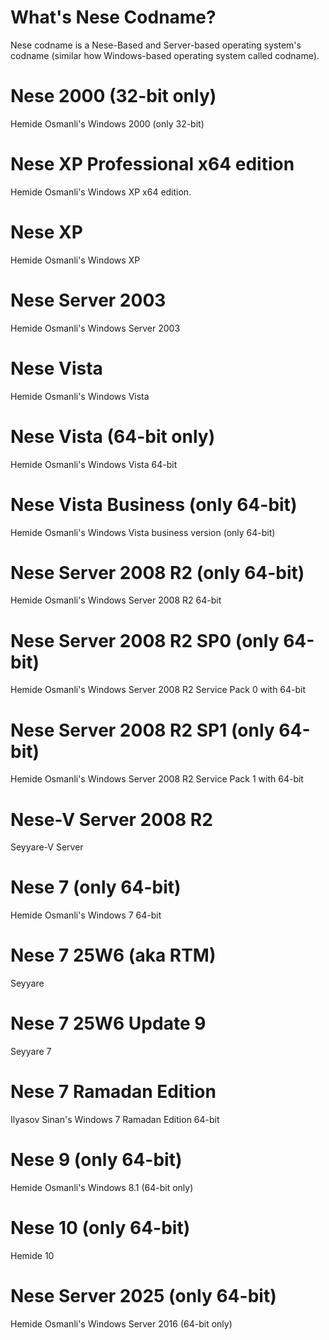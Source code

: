 # What's Nese Codname?

Nese codname is a Nese-Based and Server-based operating system's codname (similar how Windows-based operating system called codname).

# Nese 2000 (32-bit only) 

Hemide Osmanli's Windows 2000 (only 32-bit)

# Nese XP Professional x64 edition 

Hemide Osmanli's Windows XP x64 edition.

# Nese XP 

Hemide Osmanli's Windows XP

# Nese Server 2003 

Hemide Osmanli's Windows Server 2003

# Nese Vista 

Hemide Osmanli's Windows Vista 

# Nese Vista (64-bit only) 

Hemide Osmanli's Windows Vista 64-bit

# Nese Vista Business (only 64-bit) 

Hemide Osmanli's Windows Vista business version (only 64-bit)

# Nese Server 2008 R2 (only 64-bit) 

Hemide Osmanli's Windows Server 2008 R2 64-bit

# Nese Server 2008 R2 SP0 (only 64-bit) 

Hemide Osmanli's Windows Server 2008 R2 Service Pack 0 with 64-bit

# Nese Server 2008 R2 SP1 (only 64-bit) 

Hemide Osmanli's Windows Server 2008 R2 Service Pack 1 with 64-bit

# Nese-V Server 2008 R2

Seyyare-V Server

# Nese 7 (only 64-bit) 

Hemide Osmanli's Windows 7 64-bit

# Nese 7 25W6 (aka RTM) 

Seyyare

# Nese 7 25W6 Update 9 

Seyyare 7

# Nese 7 Ramadan Edition 

Ilyasov Sinan's Windows 7 Ramadan Edition 64-bit

# Nese 9 (only 64-bit) 

Hemide Osmanli's Windows 8.1 (64-bit only)

# Nese 10 (only 64-bit) 

Hemide 10

# Nese Server 2025 (only 64-bit) 

Hemide Osmanli's Windows Server 2016 (64-bit only)

